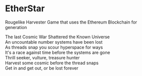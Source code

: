 # EtherStar
Rougelike Harvester Game that uses the Ethereum Blockchain for generation

The last Cosmic War Shattered the Known Universe</br>
An uncountable number systems have been lost </br>
As threads snap you scour hyperspace for ways </br>
It's a race against time before the systems are gone</br>
Thrill seeker, vulture, treasure hunter</br>
Harvest some cosmic before the thread snaps </br>
Get in and get out, or be lost forever </br>
